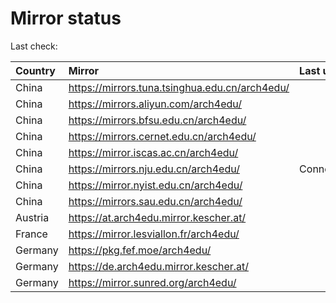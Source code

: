 <script src="./time.js"></script>
# Mirror status
Last check: <script type="text/javascript">localize(1719843485.1291957);</script>

|Country|Mirror|Last update|
|:------|:-----|:----------|
|China|https://mirrors.tuna.tsinghua.edu.cn/arch4edu/|<script type="text/javascript">localize(1719815758);</script>|
|China|https://mirrors.aliyun.com/arch4edu/|<script type="text/javascript">localize(1719815758);</script>|
|China|https://mirrors.bfsu.edu.cn/arch4edu/|<script type="text/javascript">localize(1719815758);</script>|
|China|https://mirrors.cernet.edu.cn/arch4edu/|<script type="text/javascript">localize(1719815758);</script>|
|China|https://mirror.iscas.ac.cn/arch4edu/|<script type="text/javascript">localize(1719815758);</script>|
|China|https://mirrors.nju.edu.cn/arch4edu/|ConnectionError|
|China|https://mirror.nyist.edu.cn/arch4edu/|<script type="text/javascript">localize(1719815758);</script>|
|China|https://mirrors.sau.edu.cn/arch4edu/|<script type="text/javascript">localize(1719815758);</script>|
|Austria|https://at.arch4edu.mirror.kescher.at/|<script type="text/javascript">localize(1719815758);</script>|
|France|https://mirror.lesviallon.fr/arch4edu/|<script type="text/javascript">localize(1719815758);</script>|
|Germany|https://pkg.fef.moe/arch4edu/|<script type="text/javascript">localize(1719815758);</script>|
|Germany|https://de.arch4edu.mirror.kescher.at/|<script type="text/javascript">localize(1719815758);</script>|
|Germany|https://mirror.sunred.org/arch4edu/|<script type="text/javascript">localize(1719815758);</script>|

<script src="./tablefilter/tablefilter.js"></script>
<script src="./table.js"></script>